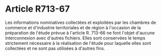 # Article R713-67

Les informations nominatives collectées et exploitées par les chambres de commerce et d'industrie territoriales et de région à l'occasion de la préparation de l'étude prévue à l'article R. 713-66 ne font l'objet d'aucune interconnexion avec d'autres fichiers. Elles sont conservées le temps strictement nécessaire à la réalisation de l'étude pour laquelle elles sont collectées et ne sont pas utilisées à d'autres fins.
